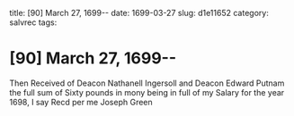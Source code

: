 title: [90] March 27, 1699--
date: 1699-03-27
slug: d1e11652
category: salvrec
tags: 


<div markdown class="doc" id="d1e11652">


# [90] March 27, 1699--

Then Received of Deacon Nathanell Ingersoll and Deacon Edward Putnam the full sum of Sixty pounds in mony being in full of my Salary for the year 1698, I say Recd per me  Joseph Green
</div>